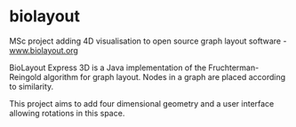 biolayout
=========

MSc project adding 4D visualisation to open source graph layout software - www.biolayout.org

BioLayout Express 3D is a Java implementation of the Fruchterman-Reingold algorithm for graph layout. Nodes in a graph are placed according to similarity.

This project aims to add four dimensional geometry and a user interface allowing rotations in this space.
